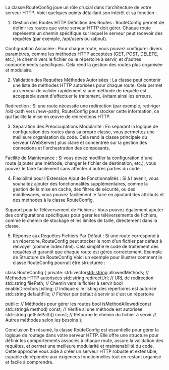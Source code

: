 
La classe RouteConfig joue un rôle crucial dans l'architecture de votre serveur HTTP. Voici quelques points détaillant son intérêt et sa fonction :

1. Gestion des Routes HTTP
Définition des Routes : RouteConfig permet de définir les routes que votre serveur HTTP doit gérer. Chaque route représente un chemin spécifique sur lequel le serveur peut recevoir des requêtes (par exemple, /api/users ou /about).

Configuration Associée : Pour chaque route, vous pouvez configurer divers paramètres, comme les méthodes HTTP acceptées (GET, POST, DELETE, etc.), le chemin vers le fichier ou le répertoire à servir, et d'autres comportements spécifiques. Cela rend la gestion des routes plus organisée et modulaire.

2. Validation des Requêtes
Méthodes Autorisées : La classe peut contenir une liste de méthodes HTTP autorisées pour chaque route. Cela permet au serveur de valider rapidement si une méthode de requête est acceptable avant d'effectuer le traitement, évitant ainsi les erreurs.

Redirection : Si une route nécessite une redirection (par exemple, rediriger /old-path vers /new-path), RouteConfig peut stocker cette information, ce qui facilite la mise en œuvre de redirections HTTP.

3. Séparation des Préoccupations
Modularité : En séparant la logique de configuration des routes dans sa propre classe, vous permettez une meilleure organisation du code. Cela rend la classe principale du serveur (WebServer) plus claire et concentrée sur la gestion des connexions et l'orchestration des composants.

Facilité de Maintenance : Si vous devez modifier la configuration d'une route (ajouter une méthode, changer le fichier de destination, etc.), vous pouvez le faire facilement sans affecter d'autres parties du code.

4. Flexibilité pour l'Extension
Ajout de Fonctionnalités : Si à l'avenir, vous souhaitez ajouter des fonctionnalités supplémentaires, comme la gestion de la mise en cache, des filtres de sécurité, ou des middlewares, vous pouvez facilement le faire en ajoutant des attributs et des méthodes à la classe RouteConfig.

Support pour le Téléversement de Fichiers : Vous pouvez également ajouter des configurations spécifiques pour gérer les téléversements de fichiers, comme le chemin de stockage et les limites de taille, directement dans la classe.

5. Réponse aux Requêtes
Fichiers Par Défaut : Si une route correspond à un répertoire, RouteConfig peut stocker le nom d'un fichier par défaut à renvoyer (comme index.html). Cela simplifie le code de traitement des requêtes et garantit que chaque route est gérée correctement.
Exemple de Structure de RouteConfig
Voici un exemple pour illustrer comment la classe RouteConfig pourrait être structurée :



class RouteConfig {
private:
    std::vector<std::string> allowedMethods; // Méthodes HTTP autorisées
    std::string redirectUrl; // URL de redirection
    std::string filePath; // Chemin vers le fichier à servir
    bool enableDirectoryListing; // Indique si le listing des répertoires est autorisé
    std::string defaultFile; // Fichier par défaut à servir si c'est un répertoire

public:
    // Méthodes pour gérer les routes
    bool isMethodAllowed(const std::string& method) const; // Vérifie si une méthode est autorisée
    std::string getFilePath() const; // Retourne le chemin du fichier à servir
    // Autres méthodes selon les besoins
};

Conclusion
En résumé, la classe RouteConfig est essentielle pour gérer la logique de routage dans votre serveur HTTP. Elle offre une structure pour définir les comportements associés à chaque route, assure la validation des requêtes, et permet une meilleure modularité et maintenabilité du code. Cette approche vous aide à créer un serveur HTTP robuste et extensible, capable de répondre aux exigences fonctionnelles tout en restant organisé et facile à comprendre.